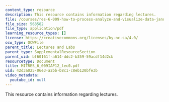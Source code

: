 ```yaml
---
content_type: resource
description: This resource contains information regarding lectures.
file: /courses/res-6-009-how-to-process-analyze-and-visualize-data-january-iap-2012/42d3a02506e3a2bbb8c1c8eb120bfe3b_MITRES_6_009IAP12_lec0.pdf
file_size: 563582
file_type: application/pdf
learning_resource_types: []
license: https://creativecommons.org/licenses/by-nc-sa/4.0/
ocw_type: OCWFile
parent_title: Lectures and Labs
parent_type: SupplementalResourceSection
parent_uid: bf60161f-a614-ddc2-b359-59acdf14d2cb
resourcetype: Document
title: MITRES_6_009IAP12_lec0.pdf
uid: 42d3a025-06e3-a2bb-b8c1-c8eb120bfe3b
video_metadata:
  youtube_id: null
---
```

This resource contains information regarding lectures.